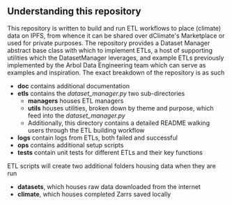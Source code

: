 Understanding this repository
-----------------------------

This repository is written to build and run ETL workflows to place (climate) data on IPFS, from whence it can be shared over dClimate's Marketplace or used for private purposes. The repository provides a Dataset Manager abstract base class with which to implement ETLs, a host of supporting utilities which the DatasetManager leverages, and example ETLs previously implemented by the Arbol Data Engineering team which can serve as examples and inspiration. The exact breakdown of the repository is as such

* **doc** contains additional documentation
* **etls** contains the *dataset_manager.py* two sub-directories
    - **managers** houses ETL managers
    - **utils** houses utilities, broken down by theme and purpose, which feed into the *dataset_manager.py*
    - Additionally, this directory contains a detailed README walking users through the ETL building workflow 
* **logs** contain logs from ETLs, both failed and successful
* **ops** contains additional setup scripts
* **tests** contain unit tests for different ETLs and their key functions

ETL scripts will create two additional folders housing data when they are run
* **datasets**, which houses raw data downloaded from the internet
* **climate**, which houses completed Zarrs saved locally
